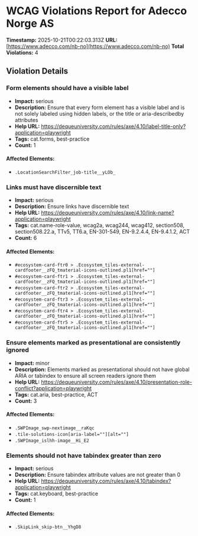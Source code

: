 # WCAG Violations Report for Adecco Norge AS

**Timestamp:** 2025-10-21T00:22:03.313Z
**URL:** [https://www.adecco.com/nb-no](https://www.adecco.com/nb-no)
**Total Violations:** 4

## Violation Details

### Form elements should have a visible label

- **Impact:** serious
- **Description:** Ensure that every form element has a visible label and is not solely labeled using hidden labels, or the title or aria-describedby attributes
- **Help URL:** https://dequeuniversity.com/rules/axe/4.10/label-title-only?application=playwright
- **Tags:** cat.forms, best-practice
- **Count:** 1

#### Affected Elements:

- `.LocationSearchFilter_job-title__yLOb_`

### Links must have discernible text

- **Impact:** serious
- **Description:** Ensure links have discernible text
- **Help URL:** https://dequeuniversity.com/rules/axe/4.10/link-name?application=playwright
- **Tags:** cat.name-role-value, wcag2a, wcag244, wcag412, section508, section508.22.a, TTv5, TT6.a, EN-301-549, EN-9.2.4.4, EN-9.4.1.2, ACT
- **Count:** 6

#### Affected Elements:

- `#ecosystem-card-ftr0 > .Ecosystem_tiles-external-cardfooter__zFQ_tmaterial-icons-outlined.pl1[href=""]`
- `#ecosystem-card-ftr1 > .Ecosystem_tiles-external-cardfooter__zFQ_tmaterial-icons-outlined.pl1[href=""]`
- `#ecosystem-card-ftr2 > .Ecosystem_tiles-external-cardfooter__zFQ_tmaterial-icons-outlined.pl1[href=""]`
- `#ecosystem-card-ftr3 > .Ecosystem_tiles-external-cardfooter__zFQ_tmaterial-icons-outlined.pl1[href=""]`
- `#ecosystem-card-ftr4 > .Ecosystem_tiles-external-cardfooter__zFQ_tmaterial-icons-outlined.pl1[href=""]`
- `#ecosystem-card-ftr5 > .Ecosystem_tiles-external-cardfooter__zFQ_tmaterial-icons-outlined.pl1[href=""]`

### Ensure elements marked as presentational are consistently ignored

- **Impact:** minor
- **Description:** Elements marked as presentational should not have global ARIA or tabindex to ensure all screen readers ignore them
- **Help URL:** https://dequeuniversity.com/rules/axe/4.10/presentation-role-conflict?application=playwright
- **Tags:** cat.aria, best-practice, ACT
- **Count:** 3

#### Affected Elements:

- `.SWPImage_swp-nextimage__raKqc`
- `.tile-solutions-icon[aria-label=""][alt=""]`
- `.SWPImage_islhh-image__Hi_E2`

### Elements should not have tabindex greater than zero

- **Impact:** serious
- **Description:** Ensure tabindex attribute values are not greater than 0
- **Help URL:** https://dequeuniversity.com/rules/axe/4.10/tabindex?application=playwright
- **Tags:** cat.keyboard, best-practice
- **Count:** 1

#### Affected Elements:

- `.SkipLink_skip-btn__YhgD8`
